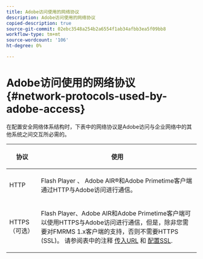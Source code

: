 ```yaml
---
title: Adobe访问使用的网络协议
description: Adobe访问使用的网络协议
copied-description: true
source-git-commit: 02ebc3548a254b2a6554f1ab34afbb3ea5f09bb8
workflow-type: tm+mt
source-wordcount: '106'
ht-degree: 0%

---
```


# Adobe访问使用的网络协议 {#network-protocols-used-by-adobe-access}

在配置安全网络体系结构时，下表中的网络协议是Adobe访问与企业网络中的其他系统之间交互所必需的。

<table frame="all" colsep="1" rowsep="1" class="+ topic/table adobe-d/table " id="table-itc-33z-n4"> 
 <thead class="- topic/thead "> 
  <tr rowsep="1" class="- topic/row "> 
   <th colname="1" class="- topic/entry entry"> <p class="- topic/p ">协议 </p> </th> 
   <th colname="2" class="- topic/entry entry"> <p class="- topic/p ">使用 </p> </th> 
  </tr> 
 </thead>
 <tbody class="- topic/tbody "> 
  <tr rowsep="1" class="- topic/row "> 
   <td colname="1" class="- topic/entry "> <p class="- topic/p ">HTTP </p> </td> 
   <td colname="2" class="- topic/entry "> <p class="- topic/p ">Flash Player 、 Adobe AIR®和Adobe Primetime客户端通过HTTP与Adobe访问进行通信。 </p> </td> 
  </tr> 
  <tr rowsep="0" class="- topic/row "> 
   <td colname="1" class="- topic/entry "> <p class="- topic/p ">HTTPS（可选） </p> </td> 
   <td colname="2" class="- topic/entry "> <p class="- topic/p ">Flash Player、Adobe AIR和Adobe Primetime客户端可以使用HTTPS与Adobe访问进行通信，但是，除非您需要对FMRMS 1.x客户端的支持，否则不需要HTTPS (SSL)。 请参阅表中的注释 <a href="network-topology-firewall-rules.md" format="dita" scope="local"> 传入URL</a> 和 <a href="network-topology-nw-protocols.md"> 配置SSL</a>. </p> </td> 
  </tr> 
 </tbody> 
</table>
